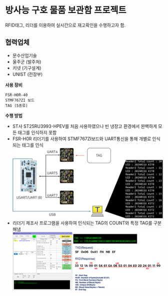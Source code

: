 # 방사능 구호 물품 보관함 프로젝트
RFID태그, 리더를 이용하여 실시간으로 재고확인을 수행하고자 함.
## 협력업체
- 문수산업기술
- 울주군 (발주처)
- 키넷 (기구설계)
- UNIST (전장부)

**사용 장비**
```
FSR-H0R-40
STMF767ZI 보드
TAG (5종류)
```
**수행 방법**
- ST사 ST25RU3993-HPEV를 처음 사용하였으나 빈 냉장고 환경에서 완벽하게 모든 태그를 인식하지 못함
- FSR-H0R 리더기를 사용하여 STMF767ZI보드와 UART통신을 통해 개별로 인식되는 태그를 인식
  ![Alt text](Configuration.png)
- 리더기 제조사 프로그램을 사용하여 인식되는 TAG의 COUNT와 특정 TAG를 구분해냄
  ![Alt text](TAG.png "Optional title")

<!--<img src="Configuration.png" width="450px" height="300px" title="구성도" alt="config"></img><br/>-->
<!--<img src="TAG.png" width="450px" height="300px" title="태그 분석" alt="tag"></img><br/>-->



